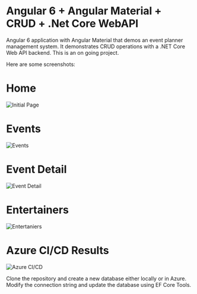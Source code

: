 # Angular 6 + Angular Material + CRUD + .Net Core WebAPI
Angular 6 application with Angular Material that demos an event planner management system. It demonstrates CRUD operations with a .NET Core Web API backend. This is an on going project.

Here are  some screenshots:

# Home
![Initial Page](https://andarito.blob.core.windows.net/github/gihub/AngularCRUD/MainPage.JPG)

# Events
![Events](https://andarito.blob.core.windows.net/github/gihub/AngularCRUD/EventsPage.JPG)

# Event Detail
![Event Detail](https://andarito.blob.core.windows.net/github/gihub/AngularCRUD/EventsDetailsPage.JPG)

# Entertainers
![Entertaniers](https://andarito.blob.core.windows.net/github/gihub/AngularCRUD/Entertainers.JPG)

# Azure CI/CD Results
![Azure CI/CD](https://andarito.blob.core.windows.net/github/gihub/AngularCRUD/CICD.JPG)

Clone the repository and create a new database either locally or in Azure. Modify the connection string and update the database using EF Core Tools.






